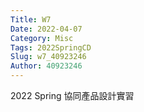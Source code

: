 ```yaml
---
Title: W7
Date: 2022-04-07
Category: Misc
Tags: 2022SpringCD
Slug: w7_40923246
Author: 40923246
---
```


2022 Spring 協同產品設計實習

<!-- PELICAN_END_SUMMARY -->

